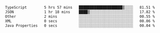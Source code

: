 <!--START_SECTION:waka-->

```txt
TypeScript        5 hrs 57 mins   ████████████████████▒░░░░   81.51 %
JSON              1 hr 18 mins    ████▒░░░░░░░░░░░░░░░░░░░░   17.82 %
Other             2 mins          ░░░░░░░░░░░░░░░░░░░░░░░░░   00.55 %
XML               0 secs          ░░░░░░░░░░░░░░░░░░░░░░░░░   00.06 %
Java Properties   0 secs          ░░░░░░░░░░░░░░░░░░░░░░░░░   00.04 %
```

<!--END_SECTION:waka-->
